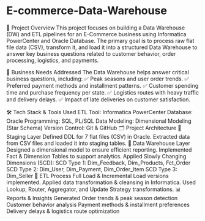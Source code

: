 # E-commerce-Data-Warehouse
📌 Project Overview
This project focuses on building a Data Warehouse (DW) and ETL pipelines for an E-Commerce business using Informatica PowerCenter and Oracle Database. The primary goal is to process raw flat file data (CSV), transform it, and load it into a structured Data Warehouse to answer key business questions related to customer behavior, order processing, logistics, and payments.

🎯 Business Needs Addressed
The Data Warehouse helps answer critical business questions, including:
✅ Peak seasons and user order trends.
✅ Preferred payment methods and installment patterns.
✅ Customer spending time and purchase frequency per state.
✅ Logistics routes with heavy traffic and delivery delays.
✅ Impact of late deliveries on customer satisfaction.

🛠️ Tech Stack & Tools Used
ETL Tool: Informatica PowerCenter
Database: Oracle
Programming: SQL, PL/SQL
Data Modeling: Dimensional Modeling (Star Schema)
Version Control: Git & GitHub
🗂️ Project Architecture
📌 Staging Layer
Defined DDL for 7 flat files (CSV) in Oracle.
Extracted data from CSV files and loaded it into staging tables.
📌 Data Warehouse Layer
Designed a dimensional model to ensure efficient reporting.
Implemented Fact & Dimension Tables to support analytics.
Applied Slowly Changing Dimensions (SCD):
SCD Type 1: Dim_Feedback, Dim_Products, Fct_Order
SCD Type 2: Dim_User, Dim_Payment, Dim_Order_Item
SCD Type 3: Dim_Seller
📌 ETL Process
Full Load & Incremental Load versions implemented.
Applied data transformation & cleansing in Informatica.
Used Lookup, Router, Aggregator, and Update Strategy transformations.
📊 Reports & Insights Generated
Order trends & peak season detection
Customer behavior analysis
Payment methods & installment preferences
Delivery delays & logistics route optimization


